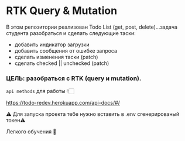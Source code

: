 # RTK Query & Mutation

В этом репозитории реализован Todo List (get, post, delete)…задача студента разобраться и сделать следующие таски:
- добавить индикатор загрузки
- добавить сообщения от ошибке запроса
- сделать изменения таски (patch)
- сделать checked || unchecked (patch)


### ЦЕЛЬ: разобраться с RTK (query и mutation).

`api methods` для работы 👇🏻

https://todo-redev.herokuapp.com/api-docs/#/

⚠️ Для запуска проекта тебе нужно вставить в .env сгенерированый токен⚠️

Легкого обучения 🤝